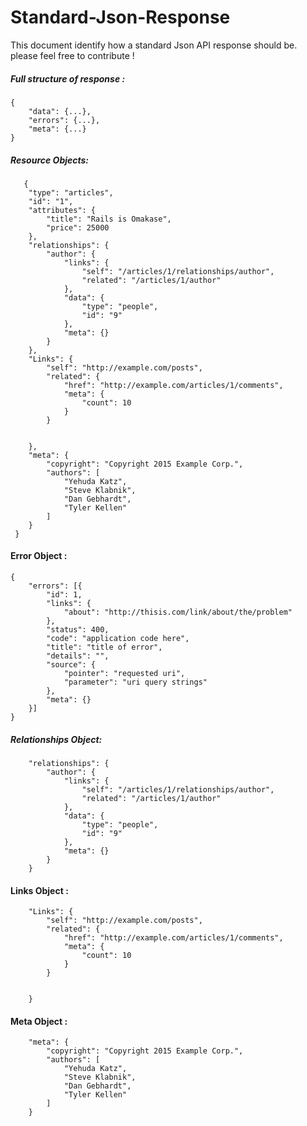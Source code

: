 # Standard-Json-Response
This document identify how a standard Json API response should be.
 please feel free to contribute !


##### Full structure of response :
```
{
	"data": {...},
	"errors": {...},
	"meta": {...}
}
```

##### Resource Objects:
```
   {
 	"type": "articles",
 	"id": "1",
 	"attributes": {
 		"title": "Rails is Omakase",
 		"price": 25000
 	},
 	"relationships": {
 		"author": {
 			"links": {
 				"self": "/articles/1/relationships/author",
 				"related": "/articles/1/author"
 			},
 			"data": {
 				"type": "people",
 				"id": "9"
 			},
 			"meta": {}
 		}
 	},
 	"Links": {
 		"self": "http://example.com/posts",
 		"related": {
 			"href": "http://example.com/articles/1/comments",
 			"meta": {
 				"count": 10
 			}
 		}


 	},
 	"meta": {
 		"copyright": "Copyright 2015 Example Corp.",
 		"authors": [
 			"Yehuda Katz",
 			"Steve Klabnik",
 			"Dan Gebhardt",
 			"Tyler Kellen"
 		]
 	}
 }
```

#### Error Object :  

```text
{
	"errors": [{
		"id": 1,
		"links": {
			"about": "http://thisis.com/link/about/the/problem"
		},
		"status": 400,
		"code": "application code here",
		"title": "title of error",
		"details": "",
		"source": {
			"pointer": "requested uri",
			"parameter": "uri query strings"
		},
		"meta": {}
	}]
}
```

##### Relationships Object:
```text
	"relationships": {
 		"author": {
 			"links": {
 				"self": "/articles/1/relationships/author",
 				"related": "/articles/1/author"
 			},
 			"data": {
 				"type": "people",
 				"id": "9"
 			},
 			"meta": {}
 		}
 	}
```

#### Links Object :
```text
 	"Links": {
 		"self": "http://example.com/posts",
 		"related": {
 			"href": "http://example.com/articles/1/comments",
 			"meta": {
 				"count": 10
 			}
 		}


 	}
```

#### Meta Object :
```text
 	"meta": {
 		"copyright": "Copyright 2015 Example Corp.",
 		"authors": [
 			"Yehuda Katz",
 			"Steve Klabnik",
 			"Dan Gebhardt",
 			"Tyler Kellen"
 		]
 	}
```
